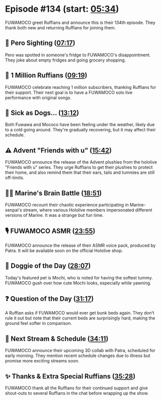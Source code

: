 # Episode #134 (start: [05:34](https://youtu.be/kpPDxXuCAzI?t=05m34s))

FUWAMOCO greet Ruffians and announce this is their 134th episode. They thank both new and returning Ruffians for joining them.

## 👀 Pero Sighting ([07:17](https://youtu.be/kpPDxXuCAzI?t=07m17s))

Pero was spotted in someone's fridge to FUWAMOCO's disappointment. They joke about empty fridges and going grocery shopping.

## 🐾 1 Million Ruffians ([09:19](https://youtu.be/kpPDxXuCAzI?t=09m19s))

FUWAMOCO celebrate reaching 1 million subscribers, thanking Ruffians for their support. Their next goal is to have a FUWAMOCO solo live performance with original songs.

## 🐶 Sick as Dogs… ([13:12](https://youtu.be/kpPDxXuCAzI?t=13m12s))

Both Fuwawa and Mococo have been feeling under the weather, likely due to a cold going around. They're gradually recovering, but it may affect their schedule.

## ⚠️ Advent "Friends with u" ([15:42](https://youtu.be/kpPDxXuCAzI?t=15m42s))

FUWAMOCO announce the release of the Advent plushies from the hololive "Friends with u" series. They urge Ruffians to get their plushies to protect their home, and also remind them that their ears, tails and tummies are still off-limits.

## 🏴‍☠️ Marine's Brain Battle ([18:51](https://youtu.be/kpPDxXuCAzI?t=18m51s))

FUWAMOCO recount their chaotic experience participating in Marine-senpai's stream, where various Hololive members impersonated different versions of Marine. It was a strange but fun time.

## 🎙️ FUWAMOCO ASMR ([23:55](https://youtu.be/kpPDxXuCAzI?t=23m55s))

FUWAMOCO announce the release of their ASMR voice pack, produced by Patra. It will be available soon on the official Hololive shop.

## 🐶 Doggie of the Day ([28:07](https://youtu.be/kpPDxXuCAzI?t=28m07s))

Today's featured pet is Mochi, who is noted for having the softest tummy. FUWAMOCO gush over how cute Mochi looks, especially while yawning.

## ❓ Question of the Day ([31:17](https://youtu.be/kpPDxXuCAzI?t=31m17s))

A Ruffian asks if FUWAMOCO would ever get bunk beds again. They don’t rule it out but note that their current beds are surprisingly hard, making the ground feel softer in comparison.

## 📅 Next Stream & Schedule ([34:11](https://youtu.be/kpPDxXuCAzI?t=34m11s))

FUWAMOCO announce their upcoming 3D collab with Patra, scheduled for early morning. They mention recent schedule changes due to illness but promise more exciting streams soon.

## ✨ Thanks & Extra Special Ruffians ([35:28](https://youtu.be/kpPDxXuCAzI?t=35m28s))

FUWAMOCO thank all the Ruffians for their continued support and give shout-outs to several Ruffians in the chat before wrapping up the show.
